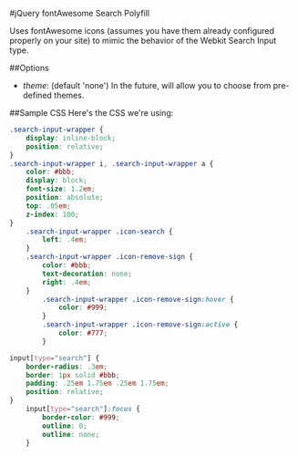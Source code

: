 #jQuery fontAwesome Search Polyfill

Uses fontAwesome icons (assumes you have them already configured properly on your site) to mimic the behavior of the Webkit Search Input type.

##Options
* _theme_: (default 'none') In the future, will allow you to choose from pre-defined themes.

##Sample CSS
Here's the CSS we're using:

```css
.search-input-wrapper { 
    display: inline-block;
    position: relative; 
}  
.search-input-wrapper i, .search-input-wrapper a {
    color: #bbb;
    display: block;
    font-size: 1.2em;
    position: absolute;
    top: .05em;
    z-index: 100; 
}
    .search-input-wrapper .icon-search {
        left: .4em; 
    }
    .search-input-wrapper .icon-remove-sign {
        color: #bbb;
        text-decoration: none;
        right: .4em; 
    }
        .search-input-wrapper .icon-remove-sign:hover {
            color: #999; 
        }
        .search-input-wrapper .icon-remove-sign:active {
            color: #777; 
        }

input[type="search"] {
    border-radius: .3em;
    border: 1px solid #bbb;
    padding: .25em 1.75em .25em 1.75em;
    position: relative; 
}
    input[type="search"]:focus {
        border-color: #999;
        outline: 0;
        outline: none; 
    }
```